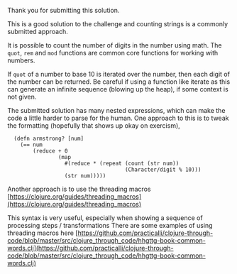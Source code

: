 Thank you for submitting this solution.

This is a good solution to the challenge and counting strings is a commonly submitted approach.

It is possible to count the number of digits in the number using math.  The `quot`, `rem` and `mod` functions are common core functions for working with numbers.

If `quot` of a number to base 10 is iterated over the number, then each digit of the number can be returned.  Be careful if using a function like iterate as this can generate an infinite sequence (blowing up the heap), if some context is not given.

The submitted solution has many nested expressions, which can make the code a little harder to parse for the human.  One approach to this is to tweak the formatting (hopefully that shows up okay on exercism),

```
  (defn armstrong? [num]
    (== num
        (reduce + 0
                (map
                  #(reduce * (repeat (count (str num))
                                     (Character/digit % 10)))
                  (str num)))))

```

Another approach is to use the threading macros
[https://clojure.org/guides/threading_macros](https://clojure.org/guides/threading_macros)

This syntax is very useful, especially when showing a sequence of processing steps / transformations
There are some examples of using threading macros here
[https://github.com/practicalli/clojure-through-code/blob/master/src/clojure_through_code/hhgttg-book-common-words.clj](https://github.com/practicalli/clojure-through-code/blob/master/src/clojure_through_code/hhgttg-book-common-words.clj)
